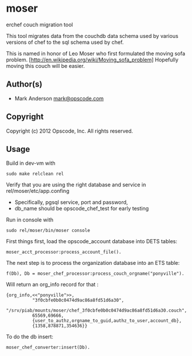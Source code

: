 # moser #

erchef couch migration tool

This tool migrates data from the couchdb data schema used by various
versions of chef to the sql schema used by chef.

This is named in honor of Leo Moser who first formulated the moving
sofa problem. [http://en.wikipedia.org/wiki/Moving_sofa_problem]
Hopefully moving this couch will be easier.


## Author(s) ##

* Mark Anderson <mark@opscode.com>

## Copyright ##

Copyright (c) 2012 Opscode, Inc.  All rights reserved.

## Usage ##

Build in dev-vm with
```
sudo make relclean rel
```

Verify that you are using the right database and service in rel/moser/etc/app.confing
* Specifically, pgsql service, port and password,
* db_name should be opscode_chef_test for early testing

Run in console with
```
sudo rel/moser/bin/moser console
```

First things first, load the opscode_account database into DETS tables:
```
moser_acct_processor:process_account_file().
```

The next step is to process the organization database into an ETS table:
```
f(Db), Db = moser_chef_processor:process_couch_orgname("ponyville").
```

Will return an org_info record for that :
```
{org_info,<<"ponyville">>,
          "3f0cbfe0b0c0474d9ac86a8fd51d6a30",
          "/srv/piab/mounts/moser/chef_3f0cbfe0b0c0474d9ac86a8fd51d6a30.couch",
          65569,69666,
          {user_to_authz,orgname_to_guid,authz_to_user,account_db},
          {1358,878871,354636}}
```

To do the db insert:
```
moser_chef_converter:insert(Db).
```
